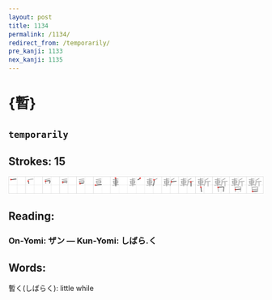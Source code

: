 ```yaml
---
layout: post
title: 1134
permalink: /1134/
redirect_from: /temporarily/
pre_kanji: 1133
nex_kanji: 1135
---
```


# {暫}

## `temporarily`

## Strokes: 15

<div class="stroke"><img src="../images/E69AAB.png" /></div>

## Reading:

### On-Yomi: ザン &mdash; Kun-Yomi: しばら.く

## Words:

暫く(しばらく): little while
